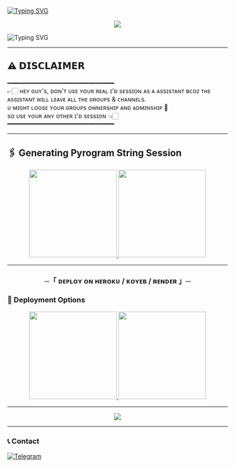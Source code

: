 [![Typing SVG](https://readme-typing-svg.herokuapp.com/?lines=ㅤ+𝚆𝙴𝙻𝙲𝙾𝙼𝙴+𝚃𝙾+𝙽𝙾𝙱𝙸𝚃𝙰+𝙼𝚄𝚂𝙸𝙲+𝚁𝙴𝙿𝙾+;ㅤ+𝚃𝙷𝙸𝚂+𝙸𝚂+𝙰+𝙰𝙳𝚅𝙰𝙽𝙲𝙴+𝙼𝚄𝚂𝙸𝙲+𝙱𝙾𝚃;𝙿𝙾𝚆𝙴𝚁𝙴𝙳+𝙱𝚈+☞+𝙽𝙾𝙱𝙸𝚃𝙰+𝙺𝙸𝙽𝙶+𝙾𝙵+𝚃𝙶)]()

<p align="center">  
 <img src="https://files.catbox.moe/tcz7s6.jpg">
</p>

![Typing SVG](https://readme-typing-svg.herokuapp.com/?lines=𝗙𝗢𝗥𝗞+𝗧𝗛𝗜𝗦+𝗥𝗘𝗣𝗢+𝗕𝗘𝗙𝗢𝗥𝗘+𝗗𝗘𝗣𝗟𝗢𝗬)

---

## ⚠️ 𝗗𝗜𝗦𝗖𝗟𝗔𝗜𝗠𝗘𝗥  

━━━━━━━━━━━━━━━━━━━━━━━━━━━━━  
👉🏻 ʜᴇʏ ɢᴜʏ's, ᴅᴏɴ'ᴛ ᴜsᴇ ʏᴏᴜʀ ʀᴇᴀʟ ɪ'ᴅ sᴇssɪᴏɴ ᴀs ᴀ ᴀssɪsᴛᴀɴᴛ ʙᴄᴏᴢ ᴛʜᴇ ᴀssɪsᴛᴀɴᴛ ᴡɪʟʟ ʟᴇᴀᴠᴇ ᴀʟʟ ᴛʜᴇ ɢʀᴏᴜᴘs & ᴄʜᴀɴɴᴇʟs.  
ᴜ  ᴍɪɢʜᴛ ʟᴏᴏsᴇ ʏᴏᴜʀ ɢʀᴏᴜᴘs ᴏᴡɴᴇʀsʜɪᴘ ᴀɴᴅ ᴀᴅᴍɪɴsʜɪᴘ 🥺  
sᴏ ᴜsᴇ ʏᴏᴜʀ ᴀɴʏ ᴏᴛʜᴇʀ ɪ'ᴅ sᴇssɪᴏɴ 👈🏻  
━━━━━━━━━━━━━━━━━━━━━━━━━━━━━  

---

## 🖇 Generating Pyrogram String Session  

<p align="center">
<a href="https://t.me/StringSesssionGeneratorRobot-Gen">
<img src="https://img.shields.io/badge/TG%20String%20Gen%20Bot-blueviolet?style=for-the-badge&logo=appveyor" width="200""/>
</a>  
<a href="https://t.me/NOBITA_MUSIC_ROBOT">
<img src="https://img.shields.io/badge/NOBITA%20MUSIC%20Bot-blueviolet?style=for-the-badge&logo=appveyor" width="200""/>
</a>
</p>

---

<h3 align="center">    ─「 ᴅᴇᴩʟᴏʏ ᴏɴ ʜᴇʀᴏᴋᴜ / ᴋᴏʏᴇʙ / ʀᴇɴᴅᴇʀ 」─</h3>

### 🚀 Deployment Options  

<p align="center">
<a href="[🚀 Deploy to Heroku](https://dashboard.heroku.com/new?template=https://github.com/iamnobita09/NOBITA_MUSIC)"/>
</a>

<a href="https://app.koyeb.com/deploy?type=git&repository=github.com/iamnobita09/NOBITA_MUSIC&branch=main&name=nobita-music">
<img src="https://www.koyeb.com/static/images/deploy/button.svg" width="200"/>
</a>

<a href="https://render.com/deploy?repo=https://github.com/iamnobita09/NOBITA_MUSIC">
<img src="https://render.com/images/deploy-to-render-button.svg" width="200"/>
</a>
</p>

---

<p align="center">
<a href="https://t.me/ll_NOBITA_DEFAULTERS_ll">
<img src="https://img.shields.io/badge/-☆𝐃𝐌 𝐓𝐎 𝐍𝐎𝐁𝐈𝐓𝐀%20☆-blue.svg?style=for-the-badge&logo=Telegram">
</a>
</p>

---

### 📞 Contact  
<a href="https://t.me/ll_NOBITA_DEFAULTERS_ll">
<img title="Telegram" src="https://img.shields.io/badge/Telegram-%23000000.svg?&style=for-the-badge&logo=telegram&logoColor=61DAFB">
</a>
